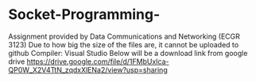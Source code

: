 # Socket-Programming-
Assignment provided by Data Communications and Networking (ECGR 3123)
Due to how big the size of the files are, it cannot be uploaded to github
Compiler: Visual Studio
Below will be a download link from google drive
https://drive.google.com/file/d/1FMbUxIca-QP0W_X2V4TtN_zqdxXlENa2/view?usp=sharing

